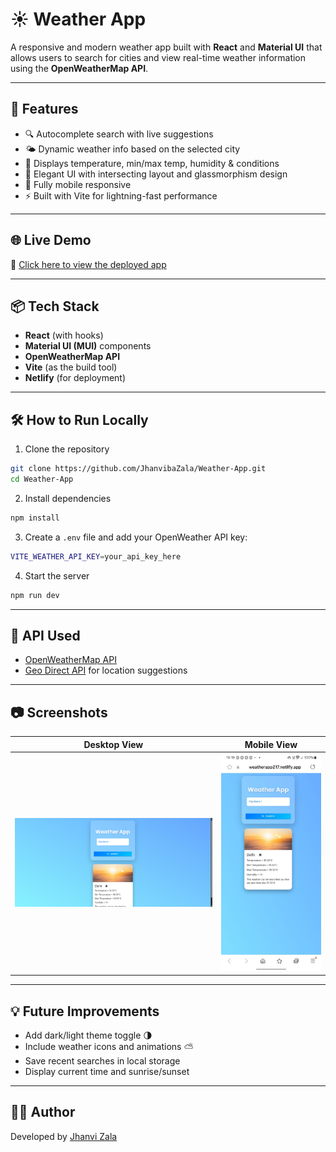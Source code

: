 # ☀️ Weather App

A responsive and modern weather app built with **React** and **Material UI** that allows users to search for cities and view real-time weather information using the **OpenWeatherMap API**.

---

## 🚀 Features

- 🔍 Autocomplete search with live suggestions
- 🌤️ Dynamic weather info based on the selected city
- 🧊 Displays temperature, min/max temp, humidity & conditions
- 🎨 Elegant UI with intersecting layout and glassmorphism design
- 📱 Fully mobile responsive
- ⚡ Built with Vite for lightning-fast performance

---

## 🌐 Live Demo

🔗 [Click here to view the deployed app](https://your-netlify-link.netlify.app)

---

## 📦 Tech Stack

- **React** (with hooks)
- **Material UI (MUI)** components
- **OpenWeatherMap API**
- **Vite** (as the build tool)
- **Netlify** (for deployment)

---

## 🛠️ How to Run Locally

1. Clone the repository  
```bash
git clone https://github.com/JhanvibaZala/Weather-App.git
cd Weather-App
````

2. Install dependencies

```bash
npm install
```

3. Create a `.env` file and add your OpenWeather API key:

```bash
VITE_WEATHER_API_KEY=your_api_key_here
```

4. Start the server

```bash
npm run dev
```

---

## 🧠 API Used

* [OpenWeatherMap API](https://openweathermap.org/api)
* [Geo Direct API](https://openweathermap.org/api/geocoding-api) for location suggestions

---

## 📷 Screenshots

| Desktop View                        | Mobile View                       |
| ----------------------------------- | --------------------------------- |
| ![Desktop](screenshots/desktop.png) | ![Mobile](screenshots/mobile.jpg) |

---

## 💡 Future Improvements

* Add dark/light theme toggle 🌗
* Include weather icons and animations ⛅
* Save recent searches in local storage
* Display current time and sunrise/sunset

---

## 🙋‍♀️ Author

Developed by [Jhanvi Zala](https://github.com/JhanvibaZala)
